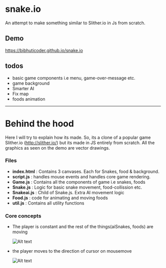 # snake.io

An attempt to make something similar to Slither.io in Js  from scratch.

## Demo
https://bibhuticoder.github.io/snake.io

## todos
- basic game components i.e menu, game-over-message etc.
- game background
- Smarter AI
- Fix map
- foods animation

---

# Behind the hood

Here I will try to explain how its made. So, its  a clone of a popular game 
Slither.io (http://slither.io/) but its made in JS entirely from scratch. All the graphics  as seen on the demo are vector drawings.

### Files
- **index.html** : Contains 3 canvases. Each for Snakes, food & background.
- **script.js** : handles mouse events and handles core game rendering.
- **Game.js** : Contains all the components of game i.e snakes, foods
- **Snake.js** : Logic for basic snake movement, food-collission etc.
- **Snakeai.js** : Child of Snake.js. Extra AI movement logic
- **Food.js** : code for animating and moving foods
- **util.js** : Contains all utility functions 

### Core concepts

- The player is constant and the rest of the things(aiSnakes, foods) are moving
  
  ![Alt text](/canvas.png)
  

- the player moves to the direction of cursor on mousemove

  ![Alt text](/snake.png)
